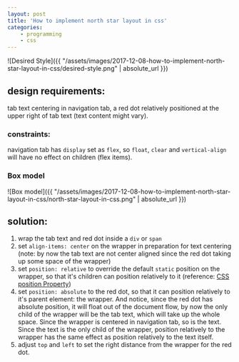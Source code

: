 ```yaml
---
layout: post
title: 'How to implement north star layout in css'
categories:
    - programming
    - css
---
```




![Desired Style]({{ "/assets/images/2017-12-08-how-to-implement-north-star-layout-in-css/desired-style.png" | absolute_url }})

## design requirements:

tab text centering in navigation tab, a red dot relatively positioned at the upper right of tab text (text content might vary).

### constraints:

navigation tab has `display` set as `flex`, so `float`, `clear` and `vertical-align` will have no effect on children (flex items).

### Box model
![Box model]({{ "/assets/images/2017-12-08-how-to-implement-north-star-layout-in-css/north-star-layout-in-css.png" | absolute_url }})

## solution:

1. wrap the tab text and red dot inside a `div` or `span`
2. set `align-items: center` on the wrapper in preparation for text centering (note: by now the tab text are not center aligned since the red dot taking up some space of the wrapper)
3. set `position: relative` to override the default `static` position on the wrapper, so that it's children can position relatively to it (reference: [CSS position Property](https://www.w3schools.com/cssref/pr_class_position.asp))
4. set `position: absolute` to the red dot, so that it can position relatively to it's parent element: the wrapper. And notice, since the red dot has absolute position, it will float out of the document flow, by now the only child of the wrapper will be the tab text, which will take up the whole space. Since the wrapper is centered in navigation tab, so is the text. Since the text is the only child of the wrapper, position relatively to the wrapper has the same effect as position relatively to the text itself.
5. adjust `top` and `left` to set the right distance from the wrapper for the red dot.